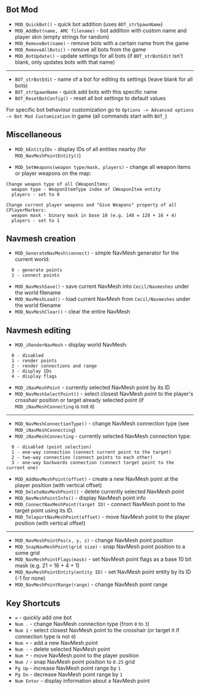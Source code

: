 ## Bot Mod

- `MOD_QuickBot()` - quick bot addition (uses `BOT_strSpawnName`)
- `MOD_AddBot(name, AMC filename)` - bot addition with custom name and player skin (empty strings for random)
- `MOD_RemoveBot(name)` - remove bots with a certain name from the game
- `MOD_RemoveAllBots()` - remove all bots from the game
- `MOD_BotUpdate()` - update settings for all bots (if `BOT_strBotEdit` isn't blank, only updates bots with that name)

---
- `BOT_strBotEdit` - name of a bot for editing its settings (leave blank for all bots)
- `BOT_strSpawnName` - quick add bots with this specific name
- `BOT_ResetBotConfig()` - reset all bot settings to default values

For specific bot behaviour customization go to `Options -> Advanced options -> Bot Mod Customization` in game (all commands start with `BOT_`)

## Miscellaneous

- `MOD_bEntityIDs` - display IDs of all entities nearby (for `MOD_NavMeshPointEntity()`)

- `MOD_SetWeapons(weapon type/mask, players)` - change all weapon items or player weapons on the map:
```
Change weapon type of all CWeaponItems:
  weapon type - WeaponItemType index of CWeaponItem entity
  players - set to 0

Change current player weapons and "Give Weapons" property of all CPlayerMarkers:
  weapon mask - binary mask in base 10 (e.g. 148 = 128 + 16 + 4)
  players - set to 1
```

## Navmesh creation

- `MOD_GenerateNavMesh(connect)` - simple NavMesh generator for the current world:
```
  0 - generate points
  1 - connect points
```

- `MOD_NavMeshSave()` - save current NavMesh into `Cecil/Navmeshes` under the world filename
- `MOD_NavMeshLoad()` - load current NavMesh from `Cecil/Navmeshes` under the world filename
- `MOD_NavMeshClear()` - clear the entire NavMesh

## Navmesh editing

- `MOD_iRenderNavMesh` - display world NavMesh:
```
  0 - disabled
  1 - render points
  2 - render connections and range
  3 - display IDs
  4 - display flags
```

- `MOD_iNavMeshPoint` - currently selected NavMesh point by its ID
- `MOD_NavMeshSelectPoint()` - select closest NavMesh point to the player's crosshair position or target already selected point (if `MOD_iNavMeshConnecting` is not `0`)

---
- `MOD_NavMeshConnectionType()` - change NavMesh connection type (see `MOD_iNavMeshConnecting`)
- `MOD_iNavMeshConnecting` - currently selected NavMesh connection type:
```
  0 - disabled (point selection)
  1 - one-way connection (connect current point to the target)
  2 - two-way connection (connect points to each other)
  3 - one-way backwards connection (connect target point to the current one)
```

- `MOD_AddNavMeshPoint(offset)` - create a new NavMesh point at the player position (with vertical offset)
- `MOD_DeleteNavMeshPoint()` - delete currently selected NavMesh point
- `MOD_NavMeshPointInfo()` - display NavMesh point info
- `MOD_ConnectNavMeshPoint(target ID)` - connect NavMesh point to the target point using its ID.
- `MOD_TeleportNavMeshPoint(offset)` - move NavMesh point to the player position (with vertical offset)

---
- `MOD_NavMeshPointPos(x, y, z)` - change NavMesh point position
- `MOD_SnapNavMeshPoint(grid size)` - snap NavMesh point position to a some grid
- `MOD_NavMeshPointFlags(mask)` - set NavMesh point flags as a base 10 bit mask (e.g. 21 = 16 + 4 + 1)
- `MOD_NavMeshPointEntity(entity ID)` - set NavMesh point entity by its ID (-1 for none)
- `MOD_NavMeshPointRange(range)` - change NavMesh point range

## Key Shortcuts

- `=` - quickly add one bot
- `Num .` - change NavMesh connection type (from `0` to `3`)
- `Num 1` - select closest NavMesh point to the crosshair (or target it if connection type is not `0`)
- `Num +` - add a new NavMesh point
- `Num -` - delete selected NavMesh point
- `Num *` - move NavMesh point to the player position
- `Num /` - snap NavMesh point position to `0.25` grid
- `Pg Up` - increase NavMesh point range by `1`
- `Pg Dn` - decrease NavMesh point range by `1`
- `Num Enter` - display information about a NavMesh point